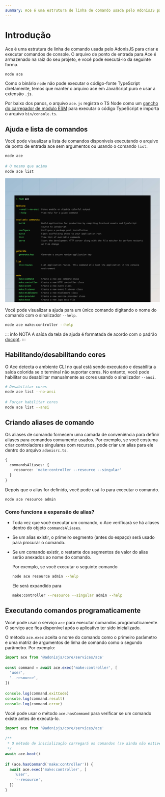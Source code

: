 ```yaml
---
summary: Ace é uma estrutura de linha de comando usada pelo AdonisJS para criar e executar comandos de console.
---
```


# Introdução

Ace é uma estrutura de linha de comando usada pelo AdonisJS para criar e executar comandos de console. O arquivo de ponto de entrada para Ace é armazenado na raiz do seu projeto, e você pode executá-lo da seguinte forma.

```sh
node ace
```

Como o binário `node` não pode executar o código-fonte TypeScript diretamente, temos que manter o arquivo ace em JavaScript puro e usar a extensão `.js`.

Por baixo dos panos, o arquivo `ace.js` registra o TS Node como um [gancho do carregador de módulo ESM](https://nodejs.org/api/module.html#customization-hooks) para executar o código TypeScript e importa o arquivo `bin/console.ts`.

## Ajuda e lista de comandos

Você pode visualizar a lista de comandos disponíveis executando o arquivo de ponto de entrada ace sem argumentos ou usando o comando `list`.

```sh
node ace

# O mesmo que acima
node ace list
```

![](./ace_help_screen.jpeg)

Você pode visualizar a ajuda para um único comando digitando o nome do comando com o sinalizador `--help`.

```sh
node ace make:controller --help
```

::: info NOTA
A saída da tela de ajuda é formatada de acordo com o padrão [docopt](http://docopt.org/).
:::

## Habilitando/desabilitando cores

O Ace detecta o ambiente CLI no qual está sendo executado e desabilita a saída colorida se o terminal não suportar cores. No entanto, você pode habilitar ou desabilitar manualmente as cores usando o sinalizador `--ansi`.

```sh
# Desabilitar cores
node ace list --no-ansi

# Forçar habilitar cores
node ace list --ansi
```

## Criando aliases de comando

Os aliases de comando fornecem uma camada de conveniência para definir aliases para comandos comumente usados. Por exemplo, se você costuma criar controladores singulares com recursos, pode criar um alias para ele dentro do arquivo `adonisrc.ts`.

```ts
{
  commandsAliases: {
    resource: 'make:controller --resource --singular'
  }
}
```

Depois que o alias for definido, você pode usá-lo para executar o comando.

```sh
node ace resource admin
```

### Como funciona a expansão de alias?

- Toda vez que você executar um comando, o Ace verificará se há aliases dentro do objeto `commandsAliases`.
- Se um alias existir, o primeiro segmento (antes do espaço) será usado para procurar o comando.
- Se um comando existir, o restante dos segmentos de valor do alias serão anexados ao nome do comando.

    Por exemplo, se você executar o seguinte comando

    ```sh
    node ace resource admin --help
    ```

    Ele será expandido para

    ```sh
    make:controller --resource --singular admin --help
    ```

## Executando comandos programaticamente

Você pode usar o serviço `ace` para executar comandos programaticamente. O serviço ace fica disponível após o aplicativo ter sido inicializado.

O método `ace.exec` aceita o nome do comando como o primeiro parâmetro e uma matriz de argumentos de linha de comando como o segundo parâmetro. Por exemplo:

```ts
import ace from '@adonisjs/core/services/ace'

const command = await ace.exec('make:controller', [
  'user',
  '--resource',
])
    
console.log(command.exitCode)
console.log(command.result)
console.log(command.error)
```

Você pode usar o método `ace.hasCommand` para verificar se um comando existe antes de executá-lo.

```ts
import ace from '@adonisjs/core/services/ace'

/**
 * O método de inicialização carregará os comandos (se ainda não estiverem carregados)
 */
await ace.boot()

if (ace.hasCommand('make:controller')) {
  await ace.exec('make:controller', [
    'user',
    '--resource',
  ])
}
```

